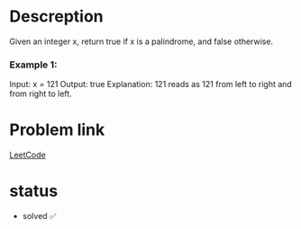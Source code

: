 # Descreption

Given an integer x, return true if x is a palindrome, and false otherwise.

### Example 1:

Input: x = 121
Output: true
Explanation: 121 reads as 121 from left to right and from right to left.

# Problem link
<a href="https://leetcode.com/problems/palindrome-number/description/" target="_blank">LeetCode</a>

# status
* solved ✅